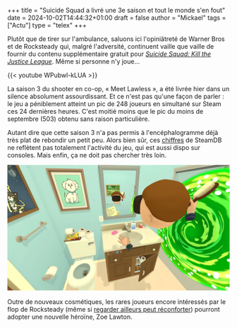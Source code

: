 +++
title = "Suicide Squad a livré une 3e saison et tout le monde s'en fout"
date = 2024-10-02T14:44:32+01:00
draft = false
author = "Mickael"
tags = ["Actu"]
type = "telex"
+++

Plutôt que de tirer sur l'ambulance, saluons ici l'opiniâtreté de Warner Bros et de Rocksteady qui, malgré l'adversité, continuent vaille que vaille de fournir du contenu supplémentaire gratuit pour *[Suicide Squad: Kill the Justice League](https://nostick.fr/articles/2024/juillet/1507-test-suicide-squad-kill-the-justice-league/)*. Même si personne n'y joue…

{{< youtube WPubwl-kLUA >}} 

La saison 3 du shooter en co-op, « Meet Lawless », a été livrée hier dans un silence absolument assourdissant. Et ce n'est pas qu'une façon de parler : le jeu a péniblement atteint un pic de 248 joueurs en simultané sur Steam ces 24 dernières heures. C'est moitié moins que le pic du moins de septembre (503) obtenu sans raison particulière.

Autant dire que cette saison 3 n'a pas permis à l'encéphalogramme déjà très plat de rebondir un petit peu. Alors bien sûr, ces [chiffres](https://steamdb.info/app/315210/charts) de SteamDB ne reflètent pas totalement l'activité du jeu, qui est aussi dispo sur consoles. Mais enfin, ça ne doit pas chercher très loin.

![Texte Alternative](rickmorty.jpeg "Légende de l’image") 

Outre de nouveaux cosmétiques, les rares joueurs encore intéressés par le flop de Rocksteady (même si [regarder ailleurs peut réconforter](https://nostick.fr/articles/2024/septembre/0309-sony-concord-debranche-serveurs-rembourse-joueurs/)) pourront adopter une nouvelle héroïne, Zoe Lawton. 